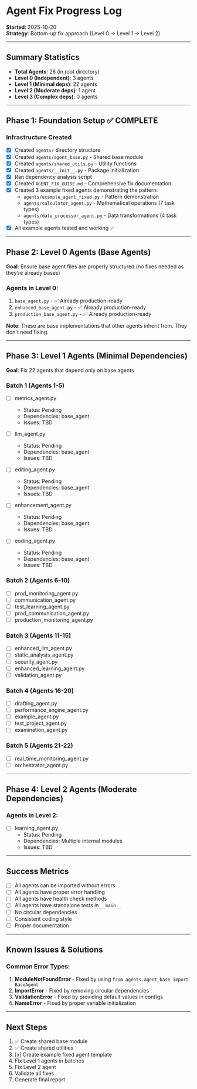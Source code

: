 # Agent Fix Progress Log

**Started**: 2025-10-20  
**Strategy**: Bottom-up fix approach (Level 0 → Level 1 → Level 2)

---

## Summary Statistics

- **Total Agents**: 26 (in root directory)
- **Level 0 (Independent)**: 3 agents
- **Level 1 (Minimal deps)**: 22 agents
- **Level 2 (Moderate deps)**: 1 agent
- **Level 3 (Complex deps)**: 0 agents

---

## Phase 1: Foundation Setup ✅ COMPLETE

### Infrastructure Created
- [x] Created `agents/` directory structure
- [x] Created `agents/agent_base.py` - Shared base module
- [x] Created `agents/shared_utils.py` - Utility functions
- [x] Created `agents/__init__.py` - Package initialization
- [x] Ran dependency analysis script
- [x] Created `AGENT_FIX_GUIDE.md` - Comprehensive fix documentation
- [x] Created 3 example fixed agents demonstrating the pattern:
  - `agents/example_agent_fixed.py` - Pattern demonstration
  - `agents/calculator_agent.py` - Mathematical operations (7 task types)
  - `agents/data_processor_agent.py` - Data transformations (4 task types)
- [x] All example agents tested and working ✅

---

## Phase 2: Level 0 Agents (Base Agents)

**Goal**: Ensure base agent files are properly structured (no fixes needed as they're already bases)

### Agents in Level 0:
1. `base_agent.py` - ✅ Already production-ready
2. `enhanced_base_agent.py` - ✅ Already production-ready  
3. `production_base_agent.py` - ✅ Already production-ready

**Note**: These are base implementations that other agents inherit from. They don't need fixing.

---

## Phase 3: Level 1 Agents (Minimal Dependencies)

**Goal**: Fix 22 agents that depend only on base agents

### Batch 1 (Agents 1-5)
- [ ] metrics_agent.py
  - Status: Pending
  - Dependencies: base_agent
  - Issues: TBD

- [ ] llm_agent.py
  - Status: Pending
  - Dependencies: base_agent
  - Issues: TBD

- [ ] editing_agent.py
  - Status: Pending
  - Dependencies: base_agent
  - Issues: TBD

- [ ] enhancement_agent.py
  - Status: Pending
  - Dependencies: base_agent
  - Issues: TBD

- [ ] coding_agent.py
  - Status: Pending
  - Dependencies: base_agent
  - Issues: TBD

### Batch 2 (Agents 6-10)
- [ ] prod_monitoring_agent.py
- [ ] communication_agent.py
- [ ] test_learning_agent.py
- [ ] prod_communication_agent.py
- [ ] production_monitoring_agent.py

### Batch 3 (Agents 11-15)
- [ ] enhanced_llm_agent.py
- [ ] static_analysis_agent.py
- [ ] security_agent.py
- [ ] enhanced_learning_agent.py
- [ ] validation_agent.py

### Batch 4 (Agents 16-20)
- [ ] drafting_agent.py
- [ ] performance_engine_agent.py
- [ ] example_agent.py
- [ ] test_project_agent.py
- [ ] examination_agent.py

### Batch 5 (Agents 21-22)
- [ ] real_time_monitoring_agent.py
- [ ] orchestrator_agent.py

---

## Phase 4: Level 2 Agents (Moderate Dependencies)

### Agents in Level 2:
- [ ] learning_agent.py
  - Status: Pending
  - Dependencies: Multiple internal modules
  - Issues: TBD

---

## Success Metrics

- [ ] All agents can be imported without errors
- [ ] All agents have proper error handling
- [ ] All agents have health check methods
- [ ] All agents have standalone tests in `__main__`
- [ ] No circular dependencies
- [ ] Consistent coding style
- [ ] Proper documentation

---

## Known Issues & Solutions

### Common Error Types:
1. **ModuleNotFoundError** - Fixed by using `from agents.agent_base import BaseAgent`
2. **ImportError** - Fixed by removing circular dependencies
3. **ValidationError** - Fixed by providing default values in configs
4. **NameError** - Fixed by proper variable initialization

---

## Next Steps

1. ✅ Create shared base module
2. ✅ Create shared utilities
3. [x] Create example fixed agent template
4. Fix Level 1 agents in batches
5. Fix Level 2 agent
6. Validate all fixes
7. Generate final report
